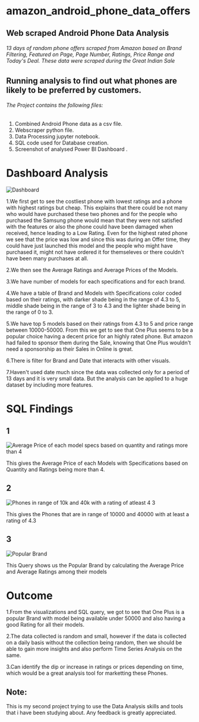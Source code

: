# amazon_android_phone_data_offers
## Web scraped Android Phone Data Analysis

###### 13 days of random phone offers scraped from Amazon based on Brand Filtering, Featured on Page, Page Number, Ratings, Price Range and Today's Deal. These data were scraped during the Great Indian Sale

## Running analysis to find out what phones are likely to be preferred by customers.

###### The Project contains the following files:

1. Combined Android Phone data as a csv file.
2. Webscraper python file.
3. Data Processing jupyter notebook.
4. SQL code used for Database creation.
5. Screenshot of analysed Power BI Dashboard .

# Dashboard Analysis
![Dashboard](https://user-images.githubusercontent.com/73117054/150033164-9b9d79fc-d0a1-456b-b370-6dbfab9189bf.png)

1.We first get to see the costliest phone with lowest ratings and a phone with highest ratings but cheap. This explains that there could be not many who would have purchased these two phones and for the people who purchased the Samsung phone would mean that they were not satisfied with the features or also the phone could have been damaged when received, hence leading to a Low Rating. Even for the highest rated phone we see that the price was low and since this was during an Offer time, they could have just launched this model and the people who might have purchased it, might not have ordered it for themseleves or there couldn't have been many purchases at all.

2.We then see the Average Ratings and Average Prices of the Models.

3.We have number of models for each specifications and for each brand.

4.We have a table of Brand and Models with Specifications color coded based on their ratings, with darker shade being in the range of 4.3 to 5, middle shade being in the range of 3 to 4.3 and the lighter shade being in the range of 0 to 3.

5.We have top 5 models based on their ratings from 4.3 to 5 and price range between 10000-50000.
From this we get to see that One Plus seems to be a popular choice having a decent price for an highly rated phone.
But amazon had failed to sponsor them during the Sale, knowing that One Plus wouldn't need a sponsorship as their Sales in Online is great.

6.There is filter for Brand and Date that interacts with other visuals.

7.Haven't used date much since the data was collected only for a period of 13 days and it is very small data. But the analysis can be applied to a huge dataset by including more features.


# SQL Findings
## 1
![Average Price of each model specs based on quantity and ratings more than 4](https://user-images.githubusercontent.com/73117054/150035321-e7297119-00b1-4692-bf31-d2e816efc673.png)

This gives the Average Price of each Models with Specifications based on Quantity and Ratings being more than 4.

## 2
![Phones in range of 10k and 40k with a rating of atleast 4 3](https://user-images.githubusercontent.com/73117054/150035628-4d3c7a79-ae9c-4183-884e-7ec4c0c09fd9.png)

This gives the Phones that are in range of 10000 and 40000 with at least a rating of 4.3

## 3
![Popular Brand](https://user-images.githubusercontent.com/73117054/150035848-3207650c-42eb-4b55-aac0-4d42f4b1e992.png)

This Query shows us the Popular Brand by calculating the Average Price and Average Ratings among their models


# Outcome

1.From the visualizations and SQL query, we got to see that One Plus is a popular Brand with model being available under 50000 and also having a good Rating for all their models.

2.The data collected is random and small, however if the data is collected on a daily basis without the collection being random, then we should be able to gain more insights and also perform Time Series Analysis on the same.

3.Can identify the dip or increase in ratings or prices depending on time, which would be a great analysis tool for marketting these Phones.

## Note:
This is my second project trying to use the Data Analysis skills and tools that i have been studying about. Any feedback is greatly appreciated.


